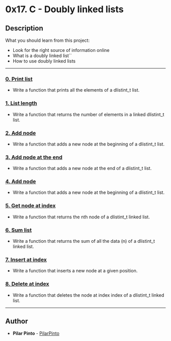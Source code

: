 # 0x17. C - Doubly linked lists

## Description
What you should learn from this project:

* Look for the right source of information online
* What is a doubly linked list``
* How to use doubly linked lists

---

### [0. Print list](./0-print_dlistint.c)
* Write a function that prints all the elements of a dlistint_t list.


### [1. List length](./1-dlistint_len.c)
* Write a function that returns the number of elements in a linked dlistint_t list.


### [2. Add node](./2-add_dnodeint.c)
* Write a function that adds a new node at the beginning of a dlistint_t list.


### [3. Add node at the end](./3-add_dnodeint_end.c)
* Write a function that adds a new node at the end of a dlistint_t list.


### [4. Add node](./2-add_dnodeint.c)
* Write a function that adds a new node at the beginning of a dlistint_t list.


### [5. Get node at index](./5-get_dnodeint.c)
* Write a function that returns the nth node of a dlistint_t linked list.


### [6. Sum list](./6-sum_dlistint.c)
* Write a function that returns the sum of all the data (n) of a dlistint_t linked list.


### [7. Insert at index](./7-insert_dnodeint.c)
* Write a function that inserts a new node at a given position.


### [8. Delete at index ](./8-delete_dnodeint.c)
* Write a function that deletes the node at index index of a dlistint_t linked list.

---

## Author
* **Pilar Pinto** - [PilarPinto](https://github.com/PilarPinto)
